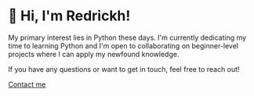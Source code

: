 <!DOCTYPE html>
<html>
<head>
    <meta charset="UTF-8">
    <title>👋 Hi, I'm Redrickh! 👋</title>
</head>
<body>
    <h1>👋 Hi, I'm Redrickh!</h1>
    <p>My primary interest lies in Python these days. I'm currently dedicating my time to learning Python and I'm open to collaborating on beginner-level projects where I can apply my newfound knowledge.</p>
    <p>If you have any questions or want to get in touch, feel free to reach out!</p>
    <a href="mailto: redrick555@gmail.com">Contact me</a>
</body>
</html>
